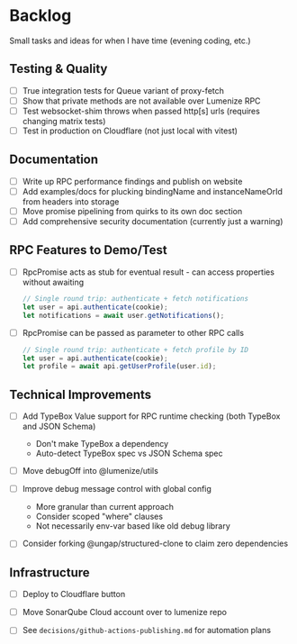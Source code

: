 # Backlog

Small tasks and ideas for when I have time (evening coding, etc.)

## Testing & Quality

- [ ] True integration tests for Queue variant of proxy-fetch
- [ ] Show that private methods are not available over Lumenize RPC
- [ ] Test websocket-shim throws when passed http[s] urls (requires changing matrix tests)
- [ ] Test in production on Cloudflare (not just local with vitest)

## Documentation

- [ ] Write up RPC performance findings and publish on website
- [ ] Add examples/docs for plucking bindingName and instanceNameOrId from headers into storage
- [ ] Move promise pipelining from quirks to its own doc section
- [ ] Add comprehensive security documentation (currently just a warning)

## RPC Features to Demo/Test

- [ ] RpcPromise acts as stub for eventual result - can access properties without awaiting
  ```ts
  // Single round trip: authenticate + fetch notifications
  let user = api.authenticate(cookie);
  let notifications = await user.getNotifications();
  ```

- [ ] RpcPromise can be passed as parameter to other RPC calls
  ```ts
  // Single round trip: authenticate + fetch profile by ID
  let user = api.authenticate(cookie);
  let profile = await api.getUserProfile(user.id);
  ```

## Technical Improvements

- [ ] Add TypeBox Value support for RPC runtime checking (both TypeBox and JSON Schema)
  - Don't make TypeBox a dependency
  - Auto-detect TypeBox spec vs JSON Schema spec
  
- [ ] Move debugOff into @lumenize/utils

- [ ] Improve debug message control with global config
  - More granular than current approach
  - Consider scoped "where" clauses
  - Not necessarily env-var based like old debug library

- [ ] Consider forking @ungap/structured-clone to claim zero dependencies

## Infrastructure

- [ ] Deploy to Cloudflare button
- [ ] Move SonarQube Cloud account over to lumenize repo
- [ ] See `decisions/github-actions-publishing.md` for automation plans


